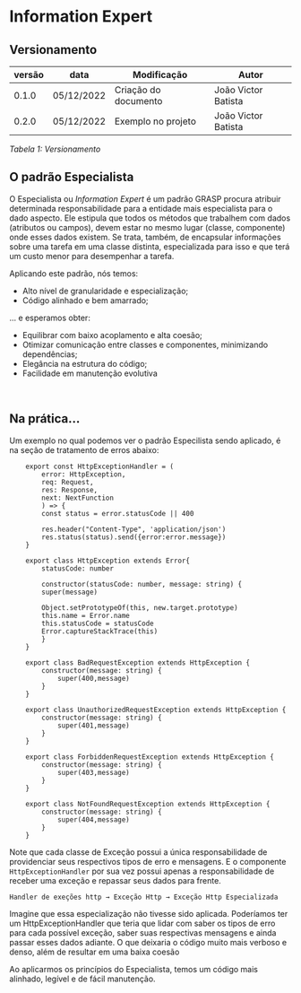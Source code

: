 # Information Expert
## Versionamento

| versão | data       | Modificação                   | Autor                                                                  |
|--------|------------|-------------------------------|------------------------------------------------------------------------|
| 0.1.0  | 05/12/2022 | Criação do documento          | João Victor Batista |
| 0.2.0  | 05/12/2022 | Exemplo no projeto          | João Victor Batista |


*Tabela 1: Versionamento*


## O padrão Especialista

O Especialista ou *Information Expert* é um padrão GRASP procura atribuir determinada responsabilidade para a entidade mais especialista para o dado aspecto. Ele estipula que todos os métodos que trabalhem com dados (atributos ou campos), devem estar no mesmo lugar (classe, componente) onde esses dados existem. Se trata, também, de encapsular informações sobre uma tarefa em uma classe distinta, especializada para isso e que terá um custo menor para desempenhar a tarefa.

Aplicando este padrão, nós temos:
- Alto nível de granularidade e especialização;
- Código alinhado e bem amarrado;

... e esperamos obter:
- Equilibrar com baixo acoplamento e alta coesão;
- Otimizar comunicação entre classes e componentes, minimizando dependências;
- Elegância na estrutura do código;
- Facilidade em manutenção evolutiva

<br/>

## Na prática...

Um exemplo no qual podemos ver o padrão Especilista sendo aplicado, é na seção de tratamento de erros abaixo:

```
    export const HttpExceptionHandler = (
        error: HttpException,
        req: Request,
        res: Response,
        next: NextFunction
        ) => {
        const status = error.statusCode || 400
            
        res.header("Content-Type", 'application/json')
        res.status(status).send({error:error.message})
    }

    export class HttpException extends Error{
        statusCode: number

        constructor(statusCode: number, message: string) {
        super(message)
    
        Object.setPrototypeOf(this, new.target.prototype)
        this.name = Error.name
        this.statusCode = statusCode
        Error.captureStackTrace(this)
        }
    }

    export class BadRequestException extends HttpException {
        constructor(message: string) {
            super(400,message)
        }
    }

    export class UnauthorizedRequestException extends HttpException {
        constructor(message: string) {
            super(401,message)
        }
    }

    export class ForbiddenRequestException extends HttpException {
        constructor(message: string) {
            super(403,message)
        }
    }

    export class NotFoundRequestException extends HttpException {
        constructor(message: string) {
            super(404,message)
        }
    }
```

Note que cada classe de Exceção possui a única responsabilidade de providenciar seus respectivos tipos de erro e mensagens. E o componente `HttpExceptionHandler` por sua vez possui apenas a responsabilidade de receber uma exceção e repassar seus dados para frente.

`Handler de exeções http → Exceção Http → Exceção Http Especializada`

Imagine que essa especialização não tivesse sido aplicada. Poderíamos ter um HttpExceptionHandler que teria que lidar com saber os tipos de erro para cada possível exceção, saber suas respectivas mensagens e ainda passar esses dados adiante. O que deixaria o código muito mais verboso e denso, além de resultar em uma baixa coesão

Ao aplicarmos os princípios do Especialista, temos um código mais alinhado, legível e de fácil manutenção.
